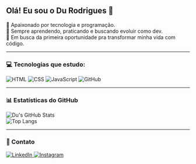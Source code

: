 ## Olá! Eu sou o Du Rodrigues 🔰

🧠 Apaixonado por tecnologia e programação.  
🚀 Sempre aprendendo, praticando e buscando evoluir como dev.  
🎯 Em busca da primeira oportunidade pra transformar minha vida com código.

---

### 💻 Tecnologias que estudo:

![HTML](https://img.icons8.com/color/48/html-5--v1.png)
![CSS](https://img.icons8.com/color/48/css3.png)
![JavaScript](https://img.icons8.com/color/48/javascript--v1.png)
![GitHub](https://img.icons8.com/color/48/github--v1.png)

---

### 📊 Estatísticas do GitHub

![Du's GitHub Stats](https://github-readme-stats.vercel.app/api?username=DuRodrigues77&show_icons=true&theme=tokyonight)  
![Top Langs](https://github-readme-stats.vercel.app/api/top-langs/?username=DuRodrigues77&layout=compact&theme=tokyonight)

---

### 📲 Contato

<a href="https://www.linkedin.com/in/durodriguesdev77/" target="_blank" rel="noopener noreferrer">
  <img src="https://img.icons8.com/color/48/linkedin.png" alt="LinkedIn"/>
</a><a href="https://www.instagram.com/du.rodrigues7?igsh=eWV1ODZkOGl6dnh6&utm_source=qr" target="_blank" rel="noopener noreferrer">
  <img src="https://img.icons8.com/fluency/48/instagram-new.png" alt="Instagram"/>
</a>
